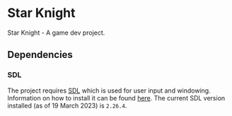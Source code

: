 # Star Knight
Star Knight - A game dev project.

## Dependencies

### SDL
The project requires [SDL](https://www.libsdl.org/) which is used for user input and windowing. Information on how to install it can be found [here](https://lazyfoo.net/tutorials/SDL/index.php).
The current SDL version installed (as of 19 March 2023) is ``2.26.4``.
